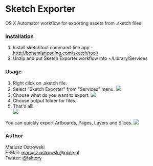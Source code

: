 # Sketch Exporter
OS X Automator workflow for exporting assets from .sketch files

### Installation
1. Install sketchtool command-line app - http://bohemiancoding.com/sketch/tool/
2. Unzip and put Sketch Exporter.workflow into ~/Library/Services

### Usage
1. Right click on .sketch file.
2. Select "Sketch Exporter" from "Services" menu.
![](https://raw.githubusercontent.com/mariuszostrowski/sketchexporter/master/howto/se01.jpg)
3. Choose what do you want to export.
![](https://raw.githubusercontent.com/mariuszostrowski/sketchexporter/master/howto/se02.jpg)
4. Choose output folder for files.
5. That's all!  
![](https://raw.githubusercontent.com/mariuszostrowski/sketchexporter/master/howto/se04.jpg)

You can quickly export Artboards, Pages, Layers and Slices.
![](https://raw.githubusercontent.com/mariuszostrowski/sketchexporter/master/howto/se03.jpg)

### Author
Mariusz Ostrowski  
E-Mail: mariusz.ostrowski@pixle.pl  
Twitter: [@faktory](https://twitter.com/faktory)
